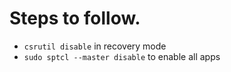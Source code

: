 # Steps to follow.

- `csrutil disable` in recovery mode
- `sudo sptcl --master disable` to enable all apps 

